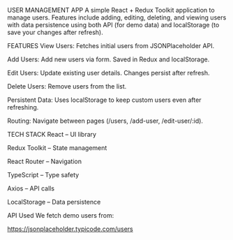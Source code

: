 USER MANAGEMENT APP
A simple React + Redux Toolkit application to manage users.
Features include adding, editing, deleting, and viewing users with data persistence using both API (for demo data) and localStorage (to save your changes after refresh).

FEATURES
View Users: Fetches initial users from JSONPlaceholder API.

Add Users: Add new users via form. Saved in Redux and localStorage.

Edit Users: Update existing user details. Changes persist after refresh.

Delete Users: Remove users from the list.

Persistent Data: Uses localStorage to keep custom users even after refreshing.

Routing: Navigate between pages (/users, /add-user, /edit-user/:id).

TECH STACK
React – UI library

Redux Toolkit – State management

React Router – Navigation

TypeScript – Type safety

Axios – API calls

LocalStorage – Data persistence

API Used
We fetch demo users from:

https://jsonplaceholder.typicode.com/users



